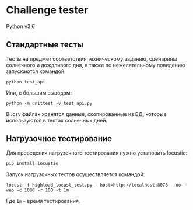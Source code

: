 ﻿# Challenge tester
 Python v3.6
## Стандартные тесты
Тесты на предмет соответствия техническому заданию, сценариям солнечного и дождливого дня, а также по нежелательному поведению запускаются командой:

`python test_api`

Или, с большим выводом:

`python -m unittest -v test_api.py`

В .csv файлах хранятся данные, скопированные из БД, которые используются в тестах солнечных дней.

## Нагрузочное тестирование
Для проведения нагрузочного тестирования нужно установить locustio:

`pip install locustio`

Запуск нагрузочных тестов осуществляется командой:

`locust -f highload_locust_test.py --host=http://localhost:8078 --no-web -c 1000 -r 100 -t 1m`

Где `1m` - время тестирования.
